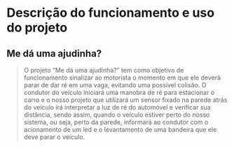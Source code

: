 # Descrição do funcionamento e uso do projeto

## Me dá uma ajudinha?

> O projeto “Me dá uma ajudinha?” tem como objetivo de funcionamento sinalizar ao motorista o momento em que ele deverá parar de dar ré em uma vaga, evitando uma possível colisão.
> O condutor do veículo iniciará uma manobra de ré para estacionar o carro e o nosso projeto que utilizará um sensor fixado na parede atrás do veículo irá interpretar a luz de ré do automóvel e verificar sua distância, sendo assim, quando o veículo estiver perto do nosso sistema, ou seja, perto da parede, informará ao condutor com o acionamento de um led e o levantamento de uma bandeira que ele deve parar o veículo.

